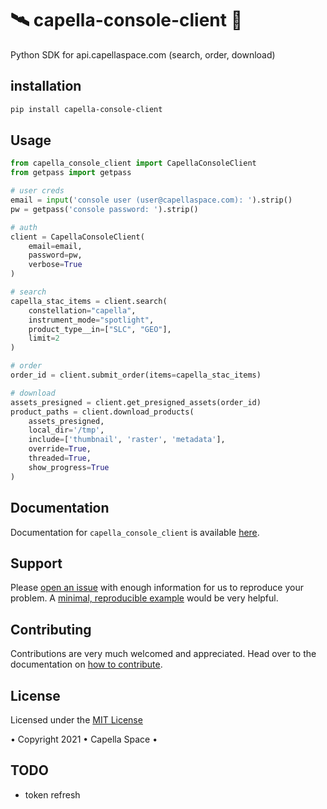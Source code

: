 # 🛰️ capella-console-client 🐐
Python SDK for api.capellaspace.com (search, order, download)


## installation

```bash
pip install capella-console-client
```

## Usage


```python
from capella_console_client import CapellaConsoleClient
from getpass import getpass

# user creds
email = input('console user (user@capellaspace.com): ').strip() 
pw = getpass('console password: ').strip()  

# auth
client = CapellaConsoleClient(
    email=email, 
    password=pw,
    verbose=True
)

# search
capella_stac_items = client.search(
    constellation="capella",
    instrument_mode="spotlight",
    product_type__in=["SLC", "GEO"],
    limit=2
)

# order
order_id = client.submit_order(items=capella_stac_items)

# download
assets_presigned = client.get_presigned_assets(order_id)
product_paths = client.download_products(
    assets_presigned, 
    local_dir='/tmp',
    include=['thumbnail', 'raster', 'metadata'],
    override=True,
    threaded=True,
    show_progress=True
)
```



## Documentation

Documentation for `capella_console_client` is available [here](TODO).

## Support

Please [open an issue](https://github.com/capellaspace/console-client/issues/new)
with enough information for us to reproduce your problem.
A [minimal, reproducible example](https://stackoverflow.com/help/minimal-reproducible-example)
would be very helpful.

## Contributing

Contributions are very much welcomed and appreciated. Head over to the documentation on [how to contribute](TODO).


## License
Licensed under the [MIT License](https://github.com/capellaspace/console-client/blob/master/LICENSE)

• Copyright 2021 • Capella Space •


## TODO

* token refresh